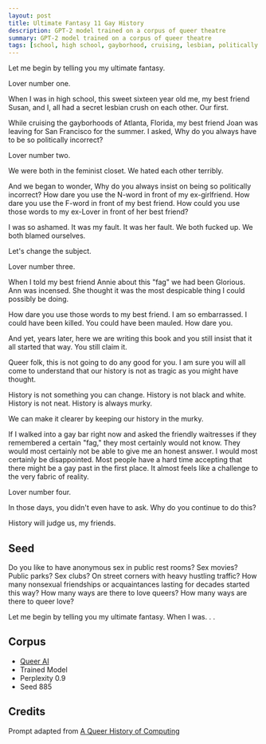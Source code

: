 ```yaml
---
layout: post
title: Ultimate Fantasy 11 Gay History
description: GPT-2 model trained on a corpus of queer theatre
summary: GPT-2 model trained on a corpus of queer theatre
tags: [school, high school, gayborhood, cruising, lesbian, politically incorrect, feminist closet, history, Atlanta, Florida, GPT-2, RunwayML, queer]
---
```




Let me begin by telling you my ultimate fantasy.

Lover number one.

When I was in high school, this sweet sixteen year old me, my best friend Susan, and I, all had a secret lesbian crush on each other. Our first.

While cruising the gayborhoods of Atlanta, Florida, my best friend Joan was leaving for San Francisco for the summer. I asked, Why do you always have to be so politically incorrect?

Lover number two.

We were both in the feminist closet. We hated each other terribly.

And we began to wonder, Why do you always insist on being so politically incorrect? How dare you use the N-word in front of my ex-girlfriend. How dare you use the F-word in front of my best friend. How could you use those words to my ex-Lover in front of her best friend?

I was so ashamed. It was my fault. It was her fault. We both fucked up. We both blamed ourselves.

Let's change the subject.

Lover number three.

When I told my best friend Annie about this "fag" we had been Glorious. Ann was incensed. She thought it was the most despicable thing I could possibly be doing.

How dare you use those words to my best friend. I am so embarrassed. I could have been killed. You could have been mauled. How dare you.

And yet, years later, here we are writing this book and you still insist that it all started that way. You still claim it.

Queer folk, this is not going to do any good for you. I am sure you will all come to understand that our history is not as tragic as you might have thought.

History is not something you can change. History is not black and white. History is not neat. History is always murky.

We can make it clearer by keeping our history in the murky.

If I walked into a gay bar right now and asked the friendly waitresses if they remembered a certain "fag," they most certainly would not know. They would most certainly not be able to give me an honest answer. I would most certainly be disappointed. Most people have a hard time accepting that there might be a gay past in the first place. It almost feels like a challenge to the very fabric of reality.

Lover number four.

In those days, you didn't even have to ask. Why do you continue to do this?

History will judge us, my friends.

## Seed

Do you like to have anonymous sex in public rest rooms? Sex movies? Public parks? Sex clubs? On street corners with heavy hustling traffic? How many nonsexual friendships or acquaintances lasting for decades started this way? How many ways are there to love queers? How many ways are there to queer love?

Let me begin by telling you my ultimate fantasy. When I was. . .

## Corpus

- [Queer AI](/queerai)
- Trained Model
- Perplexity 0.9
- Seed 885

## Credits

Prompt adapted from [A Queer History of Computing](https://rhizome.org/editorial/2013/feb/19/queer-computing-1/)
